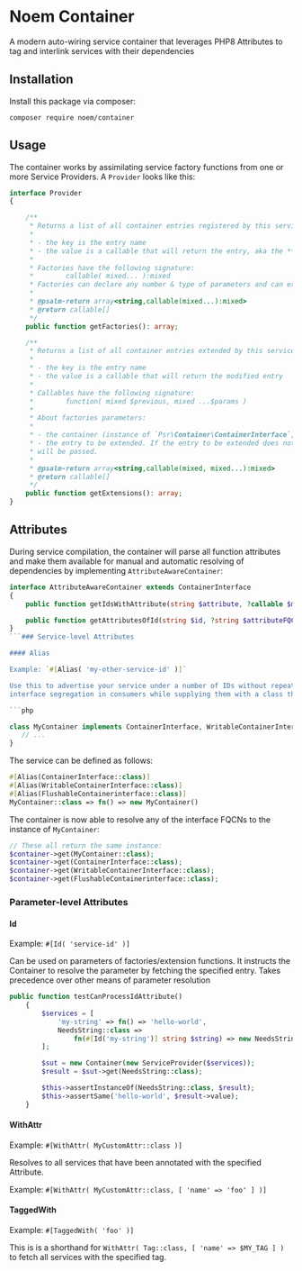 # Noem Container

A modern auto-wiring service container that leverages PHP8 Attributes to tag and interlink services with their
dependencies

## Installation

Install this package via composer:

`composer require noem/container`

## Usage

The container works by assimilating service factory functions from one or more Service Providers. A `Provider` looks
like this:

[embed]:# "path: ../src/Provider.php, match: 'interface.*?}'"

```php
interface Provider
{

    /**
     * Returns a list of all container entries registered by this service provider.
     *
     * - the key is the entry name
     * - the value is a callable that will return the entry, aka the **factory**
     *
     * Factories have the following signature:
     *        callable( mixed... ):mixed
     * Factories can declare any number & type of parameters and can expect them to be resolved by the Container
     *
     * @psalm-return array<string,callable(mixed...):mixed>
     * @return callable[]
     */
    public function getFactories(): array;

    /**
     * Returns a list of all container entries extended by this service provider.
     *
     * - the key is the entry name
     * - the value is a callable that will return the modified entry
     *
     * Callables have the following signature:
     *        function( mixed $previous, mixed ...$params )
     *
     * About factories parameters:
     *
     * - the container (instance of `Psr\Container\ContainerInterface`)
     * - the entry to be extended. If the entry to be extended does not exist and the parameter is nullable, `null`
     * will be passed.
     *
     * @psalm-return array<string,callable(mixed, mixed...):mixed>
     * @return callable[]
     */
    public function getExtensions(): array;
}
```

## Attributes

During service compilation, the container will parse all function attributes and make them available for manual and
automatic resolving of dependencies by implementing `AttributeAwareContainer`:

[embed]:# "path: ../src/AttributeAwareContainer.php, match: 'interface.*?}'"

```php
interface AttributeAwareContainer extends ContainerInterface
{
    public function getIdsWithAttribute(string $attribute, ?callable $matching = null): array;

    public function getAttributesOfId(string $id, ?string $attributeFQCN = null): array;
}
```### Service-level Attributes

#### Alias

Example: `#[Alias( 'my-other-service-id' )]`

Use this to advertise your service under a number of IDs without repeating the definition. One use-case is to enforce
interface segregation in consumers while supplying them with a class that implements multiple interfaces:

```php

class MyContainer implements ContainerInterface, WritableContainerInterface, FlushableContainerinterface {
   // ...
}

```

The service can be defined as follows:

```php
#[Alias(ContainerInterface::class)]
#[Alias(WritableContainerInterface::class)]
#[Alias(FlushableContainerinterface::class)]
MyContainer::class => fn() => new MyContainer()
```

The container is now able to resolve any of the interface FQCNs to the instance of `MyContainer`:

```php
// These all return the same instance:
$container->get(MyContainer::class);
$container->get(ContainerInterface::class);
$container->get(WritableContainerInterface::class);
$container->get(FlushableContainerinterface::class);
```

### Parameter-level Attributes

#### Id

Example: `#[Id( 'service-id' )]`

Can be used on parameters of factories/extension functions. It instructs the Container to resolve the parameter by
fetching the specified entry. Takes precedence over other means of parameter resolution

[embed]:# "path: ../tests/Integration/ContainerAutoWiringTest.php, match: 'public function testCanProcessIdAttribute.*?}'"

```php
public function testCanProcessIdAttribute()
    {
        $services = [
            'my-string' => fn() => 'hello-world',
            NeedsString::class =>
                fn(#[Id('my-string')] string $string) => new NeedsString($string),
        ];

        $sut = new Container(new ServiceProvider($services));
        $result = $sut->get(NeedsString::class);

        $this->assertInstanceOf(NeedsString::class, $result);
        $this->assertSame('hello-world', $result->value);
    }
```

#### WithAttr

Example: `#[WithAttr( MyCustomAttr::class )]`

Resolves to all services that have been annotated with the specified Attribute.

Example: `#[WithAttr( MyCustomAttr::class, [ 'name' => 'foo' ] )]`

#### TaggedWith

Example: `#[TaggedWith( 'foo' )]`

This is is a shorthand for `WithAttr( Tag::class, [ 'name' => $MY_TAG ] )` to fetch all services with the specified tag.
